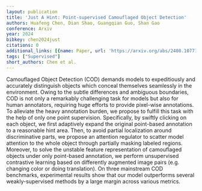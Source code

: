 ```yaml
---
layout: publication
title: 'Just A Hint: Point-supervised Camouflaged Object Detection'
authors: Huafeng Chen, Dian Shao, Guangqian Guo, Shan Gao
conference: Arxiv
year: 2024
bibkey: chen2024just
citations: 0
additional_links: [{name: Paper, url: 'https://arxiv.org/abs/2408.10777'}]
tags: ["Supervised"]
short_authors: Chen et al.
---
```

Camouflaged Object Detection (COD) demands models to expeditiously and
accurately distinguish objects which conceal themselves seamlessly in the
environment. Owing to the subtle differences and ambiguous boundaries, COD is
not only a remarkably challenging task for models but also for human
annotators, requiring huge efforts to provide pixel-wise annotations. To
alleviate the heavy annotation burden, we propose to fulfill this task with the
help of only one point supervision. Specifically, by swiftly clicking on each
object, we first adaptively expand the original point-based annotation to a
reasonable hint area. Then, to avoid partial localization around discriminative
parts, we propose an attention regulator to scatter model attention to the
whole object through partially masking labeled regions. Moreover, to solve the
unstable feature representation of camouflaged objects under only point-based
annotation, we perform unsupervised contrastive learning based on differently
augmented image pairs (e.g. changing color or doing translation). On three
mainstream COD benchmarks, experimental results show that our model outperforms
several weakly-supervised methods by a large margin across various metrics.